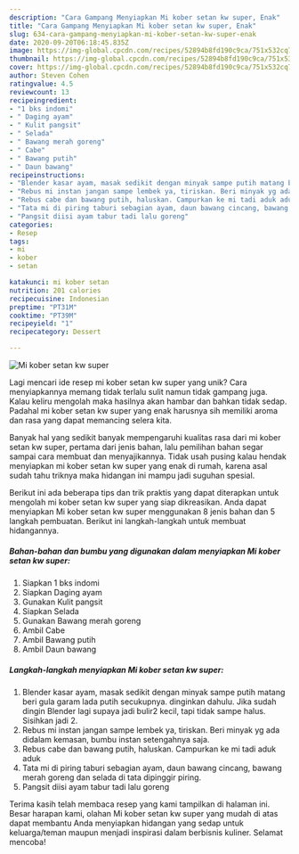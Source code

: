 ```yaml
---
description: "Cara Gampang Menyiapkan Mi kober setan kw super, Enak"
title: "Cara Gampang Menyiapkan Mi kober setan kw super, Enak"
slug: 634-cara-gampang-menyiapkan-mi-kober-setan-kw-super-enak
date: 2020-09-20T06:18:45.835Z
image: https://img-global.cpcdn.com/recipes/52894b8fd190c9ca/751x532cq70/mi-kober-setan-kw-super-foto-resep-utama.jpg
thumbnail: https://img-global.cpcdn.com/recipes/52894b8fd190c9ca/751x532cq70/mi-kober-setan-kw-super-foto-resep-utama.jpg
cover: https://img-global.cpcdn.com/recipes/52894b8fd190c9ca/751x532cq70/mi-kober-setan-kw-super-foto-resep-utama.jpg
author: Steven Cohen
ratingvalue: 4.5
reviewcount: 13
recipeingredient:
- "1 bks indomi"
- " Daging ayam"
- " Kulit pangsit"
- " Selada"
- " Bawang merah goreng"
- " Cabe"
- " Bawang putih"
- " Daun bawang"
recipeinstructions:
- "Blender kasar ayam, masak sedikit dengan minyak sampe putih matang beri gula garam lada putih secukupnya. dinginkan dahulu. Jika sudah dingin Blender lagi supaya jadi bulir2 kecil, tapi tidak sampe halus. Sisihkan jadi 2."
- "Rebus mi instan jangan sampe lembek ya, tiriskan. Beri minyak yg ada didalam kemasan, bumbu instan setengahnya saja."
- "Rebus cabe dan bawang putih, haluskan. Campurkan ke mi tadi aduk aduk"
- "Tata mi di piring taburi sebagian ayam, daun bawang cincang, bawang merah goreng dan selada di tata dipinggir piring."
- "Pangsit diisi ayam tabur tadi lalu goreng"
categories:
- Resep
tags:
- mi
- kober
- setan

katakunci: mi kober setan 
nutrition: 201 calories
recipecuisine: Indonesian
preptime: "PT31M"
cooktime: "PT39M"
recipeyield: "1"
recipecategory: Dessert

---
```



![Mi kober setan kw super](https://img-global.cpcdn.com/recipes/52894b8fd190c9ca/751x532cq70/mi-kober-setan-kw-super-foto-resep-utama.jpg)

Lagi mencari ide resep mi kober setan kw super yang unik? Cara menyiapkannya memang tidak terlalu sulit namun tidak gampang juga. Kalau keliru mengolah maka hasilnya akan hambar dan bahkan tidak sedap. Padahal mi kober setan kw super yang enak harusnya sih memiliki aroma dan rasa yang dapat memancing selera kita.



Banyak hal yang sedikit banyak mempengaruhi kualitas rasa dari mi kober setan kw super, pertama dari jenis bahan, lalu pemilihan bahan segar sampai cara membuat dan menyajikannya. Tidak usah pusing kalau hendak menyiapkan mi kober setan kw super yang enak di rumah, karena asal sudah tahu triknya maka hidangan ini mampu jadi suguhan spesial.


Berikut ini ada beberapa tips dan trik praktis yang dapat diterapkan untuk mengolah mi kober setan kw super yang siap dikreasikan. Anda dapat menyiapkan Mi kober setan kw super menggunakan 8 jenis bahan dan 5 langkah pembuatan. Berikut ini langkah-langkah untuk membuat hidangannya.

<!--inarticleads1-->

##### Bahan-bahan dan bumbu yang digunakan dalam menyiapkan Mi kober setan kw super:

1. Siapkan 1 bks indomi
1. Siapkan  Daging ayam
1. Gunakan  Kulit pangsit
1. Siapkan  Selada
1. Gunakan  Bawang merah goreng
1. Ambil  Cabe
1. Ambil  Bawang putih
1. Ambil  Daun bawang




<!--inarticleads2-->

##### Langkah-langkah menyiapkan Mi kober setan kw super:

1. Blender kasar ayam, masak sedikit dengan minyak sampe putih matang beri gula garam lada putih secukupnya. dinginkan dahulu. Jika sudah dingin Blender lagi supaya jadi bulir2 kecil, tapi tidak sampe halus. Sisihkan jadi 2.
1. Rebus mi instan jangan sampe lembek ya, tiriskan. Beri minyak yg ada didalam kemasan, bumbu instan setengahnya saja.
1. Rebus cabe dan bawang putih, haluskan. Campurkan ke mi tadi aduk aduk
1. Tata mi di piring taburi sebagian ayam, daun bawang cincang, bawang merah goreng dan selada di tata dipinggir piring.
1. Pangsit diisi ayam tabur tadi lalu goreng




Terima kasih telah membaca resep yang kami tampilkan di halaman ini. Besar harapan kami, olahan Mi kober setan kw super yang mudah di atas dapat membantu Anda menyiapkan hidangan yang sedap untuk keluarga/teman maupun menjadi inspirasi dalam berbisnis kuliner. Selamat mencoba!
